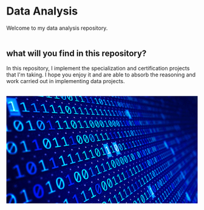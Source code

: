 # Data Analysis

Welcome to my data analysis repository. 
 <br/>
  <br/>
## what will you find in this repository?

In this repository, I implement the specialization and certification projects that I'm taking. I hope you enjoy it and are able to absorb the reasoning and work carried out in implementing data projects.
 <br/>
 <br/>
 <div>
  <picture>
<img width="800px" align="right"  src="https://github.com/julianasantimaria/dataAnalysis/blob/HTML/modulo1/dados.gif">
   <picture>
 <div>
 <br/>
